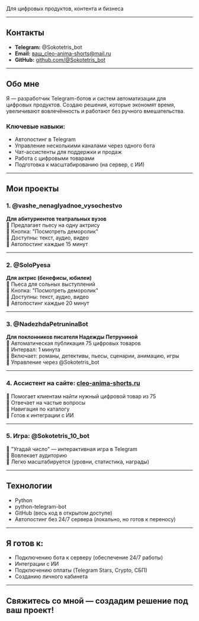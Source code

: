 Для цифровых продуктов, контента и бизнеса

---

## Контакты
- **Telegram:** @Sokotetris_bot  
- **Email:** ваш_cleo-anima-shorts@mail.ru  
- **GitHub:** [github.com/@Sokotetris_bot](https://github.com/@Sokotetris_bot)  

---

## Обо мне
Я — разработчик Telegram-ботов и систем автоматизации для цифровых продуктов. Создаю решения, которые экономят время, увеличивают вовлечённость и работают без ручного вмешательства.

### Ключевые навыки:
- Автопостинг в Telegram
- Управление несколькими каналами через одного бота
- Чат-ассистенты для поддержки и продаж
- Работа с цифровыми товарами
- Подготовка к масштабированию (на сервер, с ИИ)

---

## Мои проекты

### 1. @vashe_nenaglyadnoe_vysochestvo  
**Для абитуриентов театральных вузов**  
🔹 Предлагает пьесу на одну актрису  
🔹 Кнопка: "Посмотреть деморолик"  
🔹 Доступны: текст, аудио, видео  
🔹 Автопостинг каждые 15 минут  

---

### 2. @SoloPyesa  
**Для актрис (бенефисы, юбилеи)**  
🔹 Пьеса для сольных выступлений  
🔹 Кнопка: "Посмотреть деморолик"  
🔹 Доступны: текст, аудио, видео  
🔹 Автопостинг каждые 20 минут  

---

### 3. @NadezhdaPetruninaBot  
**Для поклонников писателя Надежды Петруниной**  
🔹 Автоматическая публикация 75 цифровых товаров  
🔹 Интервал: 1 минута  
🔹 Включает: романы, детективы, пьесы, сценарии, анимацию, игры  
🔹 Управление через @Sokotetris_bot  

---

### 4. Ассистент на сайте: [cleo-anima-shorts.ru](https://cleo-anima-shorts.ru)  
🔹 Помогает клиентам найти нужный цифровой товар из 75  
🔹 Отвечает на частые вопросы  
🔹 Навигация по каталогу  
🔹 Готов к интеграции с ИИ  

---

### 5. Игра: @Sokotetris_10_bot  
🔹 "Угадай число" — интерактивная игра в Telegram  
🔹 Вовлекает аудиторию  
🔹 Легко масштабируется (уровни, статистика, награды)  

---

## Технологии
- Python  
- python-telegram-bot  
- GitHub (весь код в открытом доступе)  
- Автопостинг без 24/7 сервера (локально, но готов к переносу)  

---

## Я готов к:
- Подключению бота к серверу (обеспечение 24/7 работы)  
- Интеграции с ИИ  
- Подключению оплаты (Telegram Stars, Crypto, СБП)  
- Созданию личного кабинета  

---

## Свяжитесь со мной — создадим решение под ваш проект!
